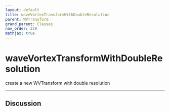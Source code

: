 ```yaml
---
layout: default
title: waveVortexTransformWithDoubleResolution
parent: WVTransform
grand_parent: Classes
nav_order: 229
mathjax: true
---
```


#  waveVortexTransformWithDoubleResolution

create a new WVTransform with double resolution


---

## Discussion

  

